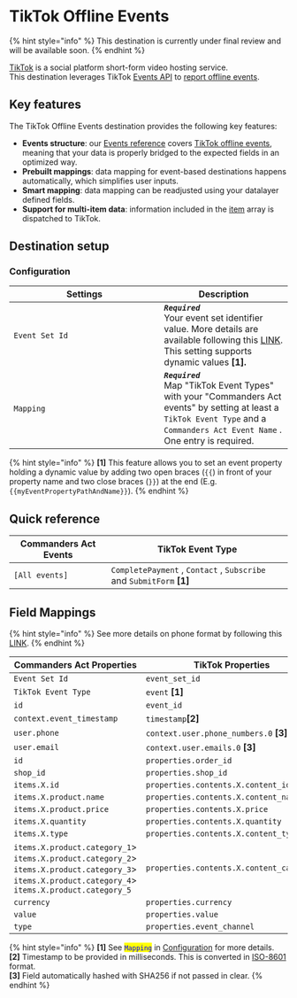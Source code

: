# TikTok Offline Events

{% hint style="info" %}
This destination is currently under final review and will be available soon.
{% endhint %}

[TikTok](https://www.tiktok.com/) is a social platform short-form video hosting service.\
This destination leverages TikTok [Events API](https://ads.tiktok.com/help/article/events-api?redirected=1) to [report offline events](https://business-api.tiktok.com/portal/docs?id=1758428013689857).

## Key features

The TikTok Offline Events destination provides the following key features:

* **Events structure**: our [Events reference](https://community.commandersact.com/platform-x/developers/tracking/events-reference) covers [TikTok offline events](https://ads.tiktok.com/marketing\_api/docs?id=1758428013689857), meaning that your data is properly bridged to the expected fields in an optimized way.
* **Prebuilt mappings**: data mapping for event-based destinations happens automatically, which simplifies user inputs.
* **Smart mapping**: data mapping can be readjusted using your datalayer defined fields.
* **Support for multi-item data**: information included in the [item](https://community.commandersact.com/platform-x/developers/tracking/events-reference#item) array is dispatched to TikTok.

## Destination setup

### Configuration

<table><thead><tr><th width="256">Settings</th><th>Description</th></tr></thead><tbody><tr><td><code>Event Set Id</code> </td><td><em><strong><code>Required</code></strong></em> <br>Your event set identifier value. More details are available following this <a href="https://ads.tiktok.com/marketing_api/docs?id=1758428013689857">LINK</a>. This setting supports dynamic values <strong>[1].</strong></td></tr><tr><td><code>Mapping</code></td><td><em><strong><code>Required</code></strong></em> <br>Map "TikTok Event Types" with your "Commanders Act events" by setting at least a <code>TikTok Event Type</code>  and a  <code>Commanders Act Event Name</code> . One entry is required.</td></tr></tbody></table>



{% hint style="info" %}
**\[1]** This feature allows you to set an event property holding a dynamic value by adding two open braces (`{{`) in front of your property name and two close braces (`}}`) at the end (E.g. `{{myEventPropertyPathAndName}}`).
{% endhint %}

## Quick reference

| Commanders Act Events | TikTok Event Type                                                        |
| --------------------- | ------------------------------------------------------------------------ |
| `[All events]`        | `CompletePayment` , `Contact` , `Subscribe`  and  `SubmitForm`  **\[1]** |

## Field Mappings

{% hint style="info" %}
See more details on phone format by following this [LINK](https://ads.tiktok.com/gateway/docs/index?identify\_key=c0138ffadd90a955c1f0670a56fe348d1d40680b3c89461e09f78ed26785164b\&language=ENGLISH\&doc\_id=1758428013689857#item-link-User%20context%20object%20parameters).
{% endhint %}

<table><thead><tr><th width="330.6685580062746">Commanders Act Properties</th><th>TikTok Properties</th></tr></thead><tbody><tr><td><code>Event Set Id</code></td><td><code>event_set_id</code></td></tr><tr><td><code>TikTok Event Type</code></td><td><code>event</code> <strong>[1]</strong></td></tr><tr><td><code>id</code></td><td><code>event_id</code></td></tr><tr><td><code>context.event_timestamp</code></td><td><code>timestamp</code><strong>[2]</strong></td></tr><tr><td><code>user.phone</code></td><td><code>context.user.phone_numbers.0</code> <strong>[3]</strong></td></tr><tr><td><code>user.email</code></td><td><code>context.user.emails.0</code> <strong>[3]</strong></td></tr><tr><td><code>id</code></td><td><code>properties.order_id</code></td></tr><tr><td><code>shop_id</code></td><td><code>properties.shop_id</code></td></tr><tr><td><code>items.X.id</code></td><td><code>properties.contents.X.content_id</code></td></tr><tr><td><code>items.X.product.name</code></td><td><code>properties.contents.X.content_name</code></td></tr><tr><td><code>items.X.product.price</code></td><td><code>properties.contents.X.price</code></td></tr><tr><td><code>items.X.quantity</code></td><td><code>properties.contents.X.quantity</code></td></tr><tr><td><code>items.X.type</code></td><td><code>properties.contents.X.content_type</code></td></tr><tr><td><code>items.X.product.category_1</code>><br><code>items.X.product.category_2</code>><br><code>items.X.product.category_3</code>><br><code>items.X.product.category_4</code>><br><code>items.X.product.category_5</code></td><td><code>properties.contents.X.content_category</code></td></tr><tr><td><code>currency</code></td><td><code>properties.currency</code></td></tr><tr><td><code>value</code></td><td><code>properties.value</code></td></tr><tr><td><code>type</code></td><td><code>properties.event_channel</code></td></tr></tbody></table>

{% hint style="info" %}
**\[1]** See <mark style="color:blue;">`Mapping`</mark> in [Configuration](tiktok-offiline-events.md#configuration) for more details.\
**\[2]** Timestamp to be provided in milliseconds. This is converted in [ISO-8601](https://en.wikipedia.org/wiki/ISO\_8601) format.\
**\[3]** Field automatically hashed with SHA256 if not passed in clear.&#x20;
{% endhint %}

